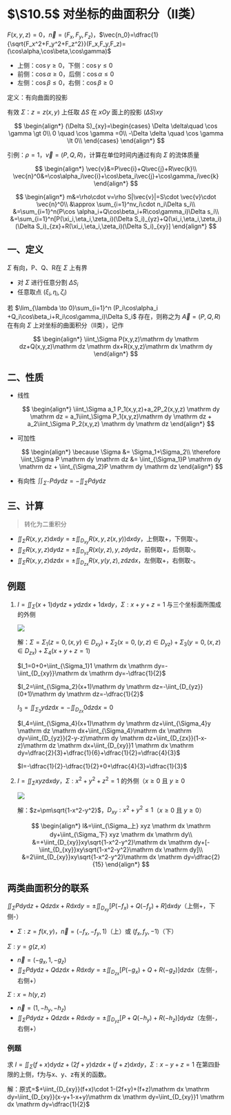 # $\S10.5$ 对坐标的曲面积分（II类）

$F(x,y,z)=0$，$\vec{n}=(F_x,F_y,F_z)$，$\vec{n_0}=\dfrac{1}{\sqrt{F_x^2+F_y^2+F_z^2}}(F_x,F_y,F_z)=(\cos\alpha,\cos\beta,\cos\gamma)$

* 上侧：$\cos\gamma \ge 0$，下侧：$\cos\gamma \le 0$
* 前侧：$\cos\alpha \ge 0$，后侧：$\cos\alpha \le 0$
* 左侧：$\cos\beta \le 0$，右侧：$\cos\beta \ge 0$

定义：有向曲面的投影

有效 $\Sigma$：$z=z(x,y)$ 上任取 $\Delta S$ 在 $xOy$ 面上的投影 $(\Delta S)xy$

$$
\begin{align*}
(\Delta S)_{xy}=\begin{cases}
\Delta \delta\quad \cos \gamma \gt 0\\
0 \quad \cos \gamma =0\\
-\Delta \delta \quad \cos \gamma \lt 0\\
\end{cases}
\end{align*}
$$

引例：$\rho=1$，$\vec{v}=(P,Q,R)$，计算在单位时间内通过有向 $\Sigma$ 的流体质量

$$
\begin{align*}
\vec{v}&=P\vec{i}+Q\vec{j}+R\vec{k}\\
\vec{n}^0&=\cos\alpha_i\vec{i}+\cos\beta_i\vec{j}+\cos\gamma_i\vec{k}
\end{align*}
$$

$$
\begin{align*}
m&=\rho\cdot v=\rho S|\vec{v}|=S\cdot \vec{v}\cdot \vec{n}^0\\
&\approx \sum_{i=1}^nv_i\cdot n_i\Delta s_i\\
&=\sum_{i=1}^n(P\cos \alpha_i+Q\cos\beta_i+R\cos\gamma_i)\Delta s_i\\
&=\sum_{i=1}^n[P(\xi_i,\eta_i,\zeta_i)(\Delta S_i)_{yz}+Q(\xi_i,\eta_i,\zeta_i)(\Delta S_i)_{zx}+R(\xi_i,\eta_i,\zeta_i)(\Delta S_i)_{xy}]
\end{align*}
$$

## 一、定义

$\Sigma$ 有向，P、Q、R在 $\Sigma$ 上有界
* 对 $\Sigma$ 进行任意分割 $\Delta S_i$
* 任意取点 $(\xi_i,\eta_i,\zeta_i)$

若 $\lim_{\lambda \to 0}\sum_{i=1}^n (P_i\cos\alpha_i +Q_i\cos\beta_i+R_i\cos\gamma_i)\Delta S_i$ 存在，则称之为 $\vec{A}=(P,Q,R)$ 在有向 $\Sigma$ 上对坐标的曲面积分（II类），记作

$$
\begin{align*}
\iint_\Sigma P(x,y,z)\mathrm dy \mathrm dz+Q(x,y,z)\mathrm dz \mathrm dx+R(x,y,z)\mathrm dx \mathrm dy
\end{align*}
$$

## 二、性质
* 线性

    $$
    \begin{align*}
    \iint_\Sigma a_1 P_1(x,y,z)+a_2P_2(x,y,z) \mathrm dy \mathrm dz = a_1\iint_\Sigma P_1(x,y,z)\mathrm dy \mathrm dz + a_2\iint_\Sigma P_2(x,y,z) \mathrm dy \mathrm dz
    \end{align*}
    $$

* 可加性

    $$
    \begin{align*}
    \because \Sigma &= \Sigma_1+\Sigma_2\\
    \therefore \iint_\Sigma P \mathrm dy \mathrm dz &= \iint_{\Sigma_1}P \mathrm dy \mathrm dz + \iint_{\Sigma_2}P \mathrm dy \mathrm dz
    \end{align*}
    $$

* 有向性 $\iint_{\Sigma^-}P \mathrm dy \mathrm dz = -\iint_\Sigma P \mathrm dy \mathrm dz$

## 三、计算

> 转化为二重积分

* $\iint_\Sigma R(x,y,z)\mathrm dx \mathrm dy=\pm\iint_{D_{xy}}R(x,y,z(x,y))\mathrm dx \mathrm dy$，上侧取+，下侧取-。
* $\iint_\Sigma R(x,y,z)\mathrm dy \mathrm dz=\pm\iint_{D_{yz}}R(x(y,z),y,z\mathrm dy \mathrm dz$，前侧取+，后侧取-。
* $\iint_\Sigma R(x,y,z)\mathrm dz \mathrm dx=\pm\iint_{D_{zx}}R(x,y(y,z),z\mathrm dz \mathrm dx$，左侧取+，右侧取-。

## 例题
1. $I=\iint_\Sigma (x+1)\mathrm dy \mathrm dz+y \mathrm dz \mathrm dx+1 \mathrm dx \mathrm dy$，$\Sigma:x+y+z=1$ 与三个坐标面所围成的外侧

    ![](https://gitee.com/jason_ren/advanced-math-note/raw/main/assets/10/10-5-1.png)

    解：$\Sigma = \Sigma_1(z=0, (x,y)\in D_{xy})+\Sigma_2(x=0, (y,z) \in D_{yz})+\Sigma_3(y=0, (x,z)\in D_{zx})+\Sigma_4(x+y+z=1)$

    $I_1=0+0+\iint_{\Sigma_1}1 \mathrm dx \mathrm dy=-\iint_{D_{xy}}\mathrm dx \mathrm dy=-\dfrac{1}{2}$

    $I_2=\iint_{\Sigma_2}(x+1)\mathrm dy \mathrm dz=-\iint_{D_{yz}}(0+1)\mathrm dy \mathrm dz=-\dfrac{1}{2}$

    $I_3=\iint_{\Sigma_3}y \mathrm dz \mathrm dx=-\iint_{D_{zx}}0 \mathrm dz \mathrm dx =0$

    $I_4=\iint_{\Sigma_4}(x+1)\mathrm dy \mathrm dz+\iint_{\Sigma_4}y \mathrm dz \mathrm dx+\iint_{\Sigma_4}\mathrm dx \mathrm dy=\iint_{D_{yz}}(2-y-z)\mathrm dy \mathrm dz+\iint_{D_{zx}}(1-x-z)\mathrm dz \mathrm dx+\iint_{D_{xy}}1 \mathrm dx \mathrm dy=\dfrac{2}{3}+\dfrac{1}{6}+\dfrac{1}{2}=\dfrac{4}{3}$

    $I=-\dfrac{1}{2}-\dfrac{1}{2}+0+\dfrac{4}{3}=\dfrac{1}{3}$

2. $I=\iint_\Sigma xyz \mathrm dx \mathrm dy$，$\Sigma:x^2+y^2+z^2=1$ 的外侧（$x\ge 0$ 且 $y\ge 0$

    ![](https://gitee.com/jason_ren/advanced-math-note/raw/main/assets/10/10-5-2.png)

    解：$z=\pm\sqrt{1-x^2-y^2}$，$D_{xy}:x^2+y^2\le 1$（$x\ge 0$ 且 $y\ge 0$）

    $$
    \begin{align*}
    I&=\iint_{\Sigma_上} xyz \mathrm dx \mathrm dy+\iint_{\Sigma_下} xyz \mathrm dx \mathrm dy\\
    &=+\iint_{D_{xy}}xy\sqrt{1-x^2-y^2}\mathrm dx \mathrm dy+[-\iint_{D_{xy}}xy\sqrt{1-x^2-y^2}\mathrm dx \mathrm dy]\\
    &=2\iint_{D_{xy}}xy\sqrt{1-x^2-y^2}\mathrm dx \mathrm dy=\dfrac{2}{15}
    \end{align*}
    $$

## 两类曲面积分的联系

$\iint_\Sigma P \mathrm dy \mathrm dz+Q \mathrm dz \mathrm dx+R \mathrm dx \mathrm dy = \pm \iint_{D_{xy}}[P(-f_x)+Q(-f_y)+R] \mathrm dx \mathrm dy$（上侧+，下侧-）

* $\Sigma: z=f(x,y)$，$\vec{n}=(-f_x,-f_y,1)$（上）或 $(f_x,f_y,-1)$（下）

$\Sigma: y=g(z,x)$
* $\vec{n}=(-g_x,1,-g_z)$
* $\iint_\Sigma P \mathrm dy \mathrm dz+Q \mathrm dz \mathrm dx+R \mathrm dx \mathrm dy = \pm \iint_{D_{zx}}[P(-g_x)+Q+R(-g_z)] \mathrm dz \mathrm dx$（左侧-，右侧+）

$\Sigma: x=h(y,z)$
* $\vec{n}=(1,-h_y,-h_z)$
* $\iint_\Sigma P \mathrm dy \mathrm dz+Q \mathrm dz \mathrm dx+R \mathrm dx \mathrm dy = \pm \iint_{D_{yz}}[P+Q(-h_y)+R(-h_z)] \mathrm dy \mathrm dz$（左侧-，右侧+）

### 例题

求 $I=\iint_\Sigma(f+x)\mathrm dy \mathrm dz+(2f+y)\mathrm dz \mathrm dx+(f+z)\mathrm dx \mathrm dy$，$\Sigma: x-y+z=1$ 在第四卦限的上侧，f为与x、y、z有关的函数。

解：原式=$+\iint_{D_{xy}}(f+x)\cdot 1-(2f+y)+(f+z)\mathrm dx \mathrm dy=\iint_{D_{xy}}(x-y+1-x+y)\mathrm dx \mathrm dy=\iint_{D_{xy}}1 \mathrm dx \mathrm dy=\dfrac{1}{2}$
